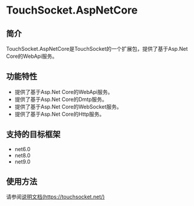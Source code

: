 # TouchSocket.AspNetCore

## 简介
TouchSocket.AspNetCore是TouchSocket的一个扩展包，提供了基于Asp.Net Core的WebApi服务。

## 功能特性
- 提供了基于Asp.Net Core的WebApi服务。
- 提供了基于Asp.Net Core的Dmtp服务。
- 提供了基于Asp.Net Core的WebSocket服务。
- 提供了基于Asp.Net Core的Http服务。
  
## 支持的目标框架
- net6.0
- net8.0
- net9.0

## 使用方法

请参阅[说明文档(https://touchsocket.net/)](https://touchsocket.net/)